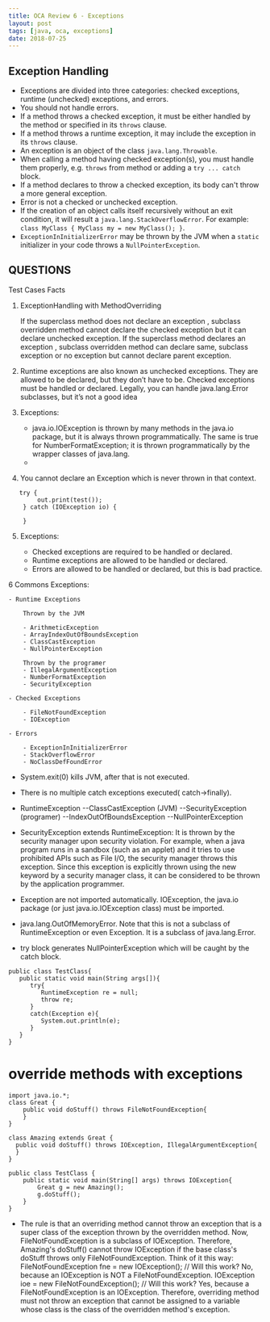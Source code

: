 ```yaml
---
title: OCA Review 6 - Exceptions
layout: post
tags: [java, oca, exceptions]
date: 2018-07-25
---
```


## Exception Handling

- Exceptions are divided into three categories: checked exceptions, runtime
  (unchecked) exceptions, and errors.
- You should not handle errors.
- If a method throws a checked exception, it must be either handled by the
  method or specified in its `throws` clause.
- If a method throws a runtime exception, it may include the exception in its
  `throws` clause.
- An exception is an object of the class `java.lang.Throwable`.
- When calling a method having checked exception(s), you must handle them
  properly, e.g. `throws` from method or adding a `try ... catch` block.
- If a method declares to throw a checked exception, its body can't throw a more
  general exception.
- Error is not a checked or unchecked exception.
- If the creation of an object calls itself recursively without an exit
  condition, it will result a `java.lang.StackOverflowError`. For example:
  `class MyClass { MyClass my = new MyClass(); }`.
- `ExceptionInInitializerError` may be thrown by the JVM when a `static`
  initializer in your code throws a `NullPointerException`.


## QUESTIONS

Test Cases Facts

1. ExceptionHandling with MethodOverriding 


	If the superclass method does not declare an exception
	, subclass overridden method cannot declare the checked exception but it can declare unchecked exception.
	If the superclass method declares an exception
	, subclass overridden method can declare same, subclass exception or no exception but cannot declare parent exception.

2. Runtime exceptions are also known as unchecked exceptions. They are allowed to be declared, but they don’t have to be. Checked exceptions must be handled or
	declared. Legally, you can handle java.lang.Error subclasses, but it’s not a good idea

3. Exceptions:

	- java.io.IOException is thrown by many methods in the java.io package, but it is always thrown programmatically. 
	The same is true for NumberFormatException; it is thrown programmatically by the wrapper classes of java.lang.
	- 


4. You cannot declare an Exception which is never thrown in that context.
``` 
   try {
        out.print(test());
    } catch (IOException io) {

    }
```
5. Exceptions:

	- Checked exceptions are required to be handled or declared.
	- Runtime exceptions are allowed to be handled or declared. 
	- Errors are allowed to be handled or declared, but this is bad practice.

6 Commons Exceptions:

	- Runtime Exceptions

		Thrown by the JVM

		- ArithmeticException 
		- ArrayIndexOutOfBoundsException 
		- ClassCastException 
		- NullPointerException 

		Thrown by the programer 
		- IllegalArgumentException 
		- NumberFormatException 
		- SecurityException

	- Checked Exceptions

		- FileNotFoundException
		- IOException

	- Errors

		- ExceptionInInitializerError
		- StackOverflowError
		- NoClassDefFoundError


- System.exit(0) kills JVM, after that is not executed.

-  There is no multiple catch exceptions executed( catch->finally).

- RuntimeException
   --ClassCastException (JVM)
   --SecurityException (programer)
   --IndexOutOfBoundsException
   --NullPointerException

- SecurityException extends RuntimeException: It is thrown by the security manager upon security violation. For example, when a java program runs in a sandbox (such as an applet) and it tries to use prohibited APIs such as File I/O, the security manager throws this exception. Since this exception is explicitly thrown using the new keyword by a security manager class, it can be considered to be thrown by the application programmer.

- Exception are not imported automatically. IOException, the java.io package (or just java.io.IOException class) must be imported.

- java.lang.OutOfMemoryError. Note that this is not a subclass of RuntimeException or even Exception. It is a subclass of java.lang.Error. 



-  try block generates NullPointerException which will be caught by the catch block.

``` 
public class TestClass{
   public static void main(String args[]){
      try{
         RuntimeException re = null;
         throw re;
      }
      catch(Exception e){
         System.out.println(e);
      }
   }
}
``` 

# override methods with exceptions

``` 
import java.io.*;
class Great {
    public void doStuff() throws FileNotFoundException{
    }    
}

class Amazing extends Great { 
  public void doStuff() throws IOException, IllegalArgumentException{
  }    
}

public class TestClass {
    public static void main(String[] args) throws IOException{
        Great g = new Amazing();
        g.doStuff();
    }
}
``` 

- The rule is that an overriding method cannot throw an exception that is a super class of the exception thrown by the overridden method.  Now, FileNotFoundException is a subclass of IOException. Therefore, Amazing's doStuff() cannot throw IOException if the base class's doStuff throws only FileNotFoundException. 
 Think of it this way:  FileNotFoundException fne = new IOException(); // Will this work? No, because an IOException is NOT a FileNotFoundException. 
 IOException ioe = new FileNotFoundException(); // Will this work? Yes, because a FileNotFoundException is an IOException. 
  Therefore, overriding method must not throw an exception that cannot be assigned to a variable whose class is the class of the overridden method's exception.